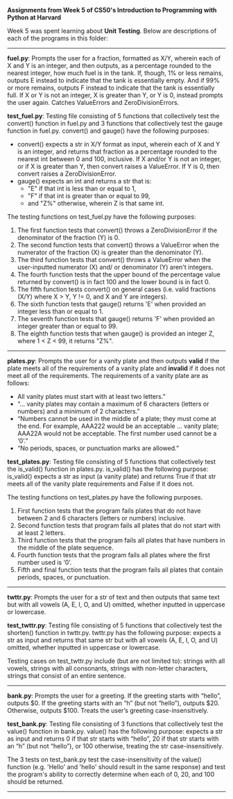 **Assignments from Week 5 of CS50's Introduction to Programming with Python at Harvard**

Week 5 was spent learning about **Unit Testing**. Below are descriptions of each of the programs in this folder:  
  
-----------------------------------------------------------------------------------------------------------------------------------------------------------
  
**fuel.py**: Prompts the user for a fraction, formatted as X/Y, wherein each of X and Y is an integer, and then outputs, as a percentage rounded to the nearest integer, how much fuel is in the tank. If, though, 1% or less remains, outputs E instead to indicate that the tank is essentially empty. And if 99% or more remains, outputs F instead to indicate that the tank is essentially full. If X or Y is not an integer, X is greater than Y, or Y is 0, instead prompts the user again. Catches ValueErrors and ZeroDivisionErrors.
  
**test_fuel.py**: Testing file consisting of 5 functions that collectively test the convert() function in fuel.py and 3 functions that collectively test the gauge function in fuel.py. convert() and gauge() have the following purposes:
  
- convert() expects a str in X/Y format as input, wherein each of X and Y is an integer, and returns that fraction as a percentage rounded to the nearest int between 0 and 100, inclusive. If X and/or Y is not an integer, or if X is greater than Y, then convert raises a ValueError. If Y is 0, then convert raises a ZeroDivisionError.
- gauge() expects an int and returns a str that is:
   - "E" if that int is less than or equal to 1,
   - "F" if that int is greater than or equal to 99,
   - and "Z%" otherwise, wherein Z is that same int.
  
The testing functions on test_fuel.py have the following purposes:
1. The first function tests that convert() throws a ZeroDivisionError if the denominator of the fraction (Y) is 0.
2. The second function tests that convert() throws a ValueError when the numerator of the fraction (X) is greater than the denominator (Y).
3. The third function tests that convert() throws a ValueError when the user-inputted numerator (X) and/ or denominator (Y) aren't integers.
4. The fourth function tests that the upper bound of the percentage value returned by convert() is in fact 100 and the lower bound is in fact 0.
5. The fifth function tests convert() on general cases (i.e. valid fractions (X/Y) where X > Y, Y != 0, and X and Y are integers).
6. The sixth function tests that gauge() returns 'E' when provided an integer less than or equal to 1.
7. The seventh function tests that gauge() returns 'F' when provided an integer greater than or equal to 99.
8. The eighth function tests that when gauge() is provided an integer Z, where 1 < Z < 99, it returns "Z%".
  
-----------------------------------------------------------------------------------------------------------------------------------------------------------
  
**plates.py**: Prompts the user for a vanity plate and then outputs **valid** if the plate meets all of the requirements of a vanity plate
and **invalid** if it does not meet all of the requirements. The requirements of a vanity plate are as follows:
   - All vanity plates must start with at least two letters.”
   - “… vanity plates may contain a maximum of 6 characters (letters or numbers) and a minimum of 2 characters.”
   - “Numbers cannot be used in the middle of a plate; they must come at the end. For example, AAA222 would be an acceptable … vanity plate; AAA22A would not be acceptable. The first number used cannot be a ‘0’.”
   - “No periods, spaces, or punctuation marks are allowed.”
  
**test_plates.py**: Testing file consisting of 5 functions that collectively test the is_valid() function in plates.py. is_valid() has the following purpose: is_valid() expects a str as input (a vanity plate) and returns True if that str meets all of the vanity plate requirements and False if it does not.  
  
The testing functions on test_plates.py have the following purposes.
1. First function tests that the program fails plates that do not have between 2 and 6 characters (letters or numbers) inclusive.
2. Second function tests that program fails all plates that do not start with at least 2 letters. 
3. Third function tests that the program fails all plates that have numbers in the middle of the plate sequence. 
4. Fourth function tests that the program fails all plates where the first number used is ‘0’. 
5. Fifth and final function tests that the program fails all plates that contain periods, spaces, or punctuation.
  
-----------------------------------------------------------------------------------------------------------------------------------------------------------
  
**twttr.py**: Prompts the user for a str of text and then outputs that same text but with all vowels (A, E, I, O, and U) omitted, whether inputted in uppercase or lowercase.  
  
**test_twttr.py**: Testing file consisting of 5 functions that collectively test the shorten() function in twttr.py. twttr.py has the following purpose: expects a str as input and returns that same str but with all vowels (A, E, I, O, and U) omitted, whether inputted in uppercase or lowercase.
  
Testing cases on test_twttr.py include (but are not limited to): strings with all vowels, strings with all consonants, strings with non-letter characters, strings that consist of an entire sentence.
  
-----------------------------------------------------------------------------------------------------------------------------------------------------------
  
**bank.py**: Prompts the user for a greeting. If the greeting starts with “hello”, outputs $0. If the greeting starts with an “h” (but not “hello”), outputs $20. Otherwise, outputs $100. Treats the user’s greeting case-insensitively.
  
**test_bank.py**: Testing file consisting of 3 functions that collectively test the value() function in bank.py. value() has the following purpose: expects a str as input and returns 0 if that str starts with “hello”, 20 if that str starts with an “h” (but not “hello”), or 100 otherwise, treating the str case-insensitively. 
  
The 3 tests on test_bank.py test the case-insensitivity of the value() function (e.g. 'Hello' and 'hello' should result in the same response) and test the program's ability to correctly determine when each of 0, 20, and 100 should be returned.
  
-----------------------------------------------------------------------------------------------------------------------------------------------------------
  


